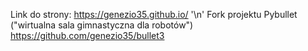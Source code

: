 Link do strony: https://genezio35.github.io/ '\n'
Fork projektu Pybullet ("wirtualna sala gimnastyczna dla robotów") https://github.com/genezio35/bullet3
